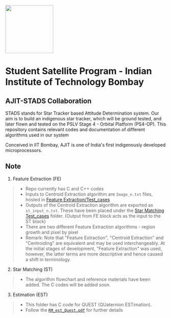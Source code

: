 [<img src="https://www.aero.iitb.ac.in/satlab/images/IITBSSP2019.png" width="150"/>](image.png) 

# Student Satellite Program - Indian Institute of Technology Bombay

## AJIT-STADS Collaboration

STADS stands for Star Tracker based Attitude Determination system. Our aim is to build an indigenous star tracker, which will be ground tested, and later flown and tested on the PSLV Stage 4 - Orbital Platform (PS4-OP).
This repository contains relevant codes and documentation of different algorithms used in our system

Conceived in IIT Bombay, AJIT is one of India's first indigenously developed microprocessors.

## Note
 1. Feature Extraction (FE)
 >  * Repo currently has C and C++ codes
 >  * Inputs to Centroid Extraction algorithm are `Image_n.txt` files, hosted in [Feature Extraction/Test_cases](Feature%20Extraction/Test_cases)
 >  * Outputs of the Centroid Extraction algorithm are exported as `st_input_n.txt`. These have been placed under the [Star Matching Test_cases](Star%20Matching/Test_cases) folder. (Output from FE block acts as the input to the ST block)
 >  * There are two different Feature Extraction algorithms - region growth and pixel by pixel
 >  * Remark: Note that "Feature Extraction", "Centroid Extraction" and "Centroiding" are equivalent and may be used interchangeably. At the initial stages of development, "Feature Extraction" was used, however, the latter terms are more descriptive and hence caused a shift in terminology.

2. Star Matching (ST)
> * The algorithm flowchart and reference materials have been added. The C codes will be added soon.

3. Estimation (EST)
> * This folder has C code for QUEST (QUaternion ESTimation).
> * Follow the [`RM_est_Quest.pdf`](Estimation/README/RM_est_Quest.pdf) for further details

